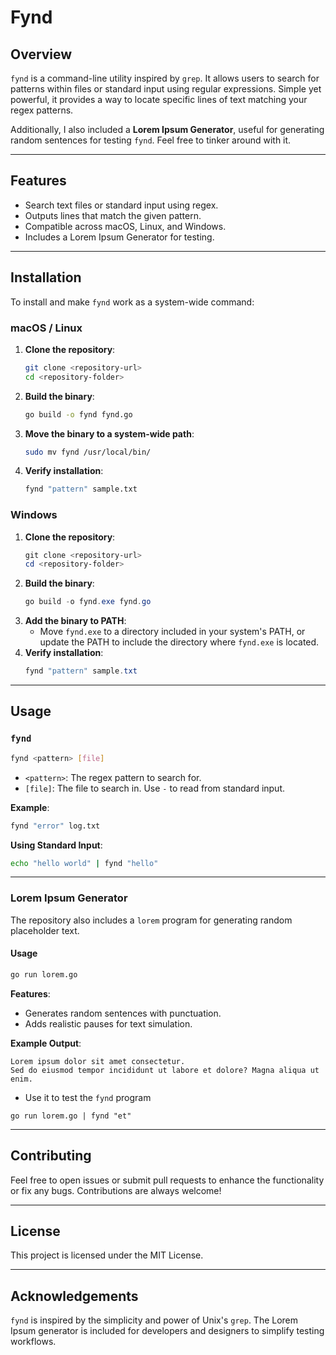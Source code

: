 # Fynd

## Overview

`fynd` is a command-line utility inspired by `grep`. It allows users to search for patterns within files or standard input using regular expressions. Simple yet powerful, it provides a way to locate specific lines of text matching your regex patterns.

Additionally, I also included a **Lorem Ipsum Generator**, useful for generating random sentences for testing `fynd`. Feel free to tinker around with it.

---

## Features

- Search text files or standard input using regex.
- Outputs lines that match the given pattern.
- Compatible across macOS, Linux, and Windows.
- Includes a Lorem Ipsum Generator for testing.

---

## Installation

To install and make `fynd` work as a system-wide command:

### macOS / Linux

1. **Clone the repository**:
   ```bash
   git clone <repository-url>
   cd <repository-folder>
   ```
2. **Build the binary**:
   ```bash
   go build -o fynd fynd.go
   ```
3. **Move the binary to a system-wide path**:
   ```bash
   sudo mv fynd /usr/local/bin/
   ```
4. **Verify installation**:
   ```bash
   fynd "pattern" sample.txt
   ```

### Windows

1. **Clone the repository**:
   ```powershell
   git clone <repository-url>
   cd <repository-folder>
   ```
2. **Build the binary**:
   ```powershell
   go build -o fynd.exe fynd.go
   ```
3. **Add the binary to PATH**:
   - Move `fynd.exe` to a directory included in your system's PATH, or update the PATH to include the directory where `fynd.exe` is located.
4. **Verify installation**:
   ```powershell
   fynd "pattern" sample.txt
   ```

---

## Usage

### `fynd`

```bash
fynd <pattern> [file]
```

- `<pattern>`: The regex pattern to search for.
- `[file]`: The file to search in. Use `-` to read from standard input.

**Example**:
```bash
fynd "error" log.txt
```

**Using Standard Input**:
```bash
echo "hello world" | fynd "hello"
```

---

### Lorem Ipsum Generator

The repository also includes a `lorem` program for generating random placeholder text.

#### Usage

```bash
go run lorem.go
```

**Features**:
- Generates random sentences with punctuation.
- Adds realistic pauses for text simulation.

**Example Output**:
```
Lorem ipsum dolor sit amet consectetur.
Sed do eiusmod tempor incididunt ut labore et dolore? Magna aliqua ut enim.
```

- Use it to test the `fynd` program

```
go run lorem.go | fynd "et"
```

---

## Contributing

Feel free to open issues or submit pull requests to enhance the functionality or fix any bugs. Contributions are always welcome!

---

## License

This project is licensed under the MIT License.

---

## Acknowledgements

`fynd` is inspired by the simplicity and power of Unix's `grep`. The Lorem Ipsum generator is included for developers and designers to simplify testing workflows.

